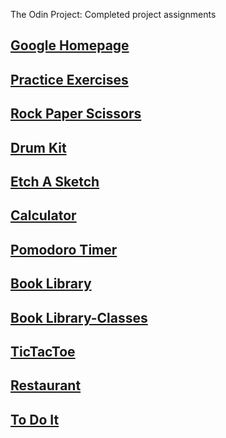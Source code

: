 The Odin Project: Completed project assignments      

<h2><a href="https://thorney29.github.io/the_odin_project/google-homepage/index.html">Google Homepage</a></h2>
<h2><a href="https://thorney29.github.io/the_odin_project/practice-exercises/index.html">Practice Exercises</a></h2>
<h2><a href="https://thorney29.github.io/the_odin_project/rock_paper_scissors/index.html">Rock Paper Scissors</a></h2>
<h2><a href="https://thorney29.github.io/the_odin_project/JavaScript30-master/01 - JavaScript Drum Kit/index-START.html">Drum Kit</a></h2>
<h2><a href="https://thorney29.github.io/the_odin_project/etch_a_sketch/index.html">Etch A Sketch</a></h2>
<h2><a href="https://thorney29.github.io/the_odin_project/calculator/index.html">Calculator</a></h2>
<h2><a href="https://thorney29.github.io/the_odin_project/pomodoro/index.html">Pomodoro Timer</a></h2>
<h2><a href="https://thorney29.github.io/the_odin_project/book-library/index.html">Book Library</a></h2>
<h2><a href="https://thorney29.github.io/the_odin_project/book-library-classes/index.html">Book Library-Classes</a></h2>
<h2><a href="https://thorney29.github.io/the_odin_project/tictactoe/index.html">TicTacToe</a></h2>
<h2><a href="https://thorney29.github.io/the_odin_project/restaurant/dist/index.html">Restaurant</a></h2>
<h2><a href="https://thorney29.github.io/the_odin_project/todos/dist/index.html">To Do It</a></h2>


